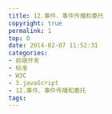 ```yaml
---
title: 12.事件、事件传播和委托
copyright: true
permalink: 1
top: 0
date: 2014-02-07 11:52:31
categories:
- 前端开发
- 标准
- W3C
- 3.javaScript
- 12.事件、事件传播和委托
tags:
---
```

